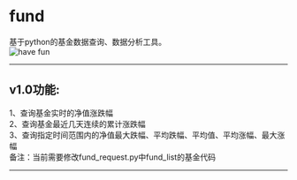 # fund
基于python的基金数据查询、数据分析工具。\
![have fun](https://th.readme.me/f/2660/thumb.cover.jpg?t=01)
***
## v1.0功能:
1、查询基金实时的净值涨跌幅  
2、查询基金最近几天连续的累计涨跌幅  
3、查询指定时间范围内的净值最大跌幅、平均跌幅、平均值、平均涨幅、最大涨幅  
备注：当前需要修改fund_request.py中fund_list的基金代码  
***